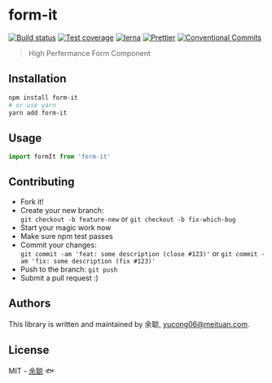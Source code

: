 # form-it

[![Build status](https://img.shields.io/travis/余聪/form-it/master.svg?style=flat-square)](https://travis-ci.org/余聪/form-it)
[![Test coverage](https://img.shields.io/codecov/c/github/余聪/form-it.svg?style=flat-square)](https://codecov.io/github/余聪/form-it?branch=master)
[![lerna](https://img.shields.io/badge/maintained%20with-lerna-cc00ff.svg?style=flat-square)](https://lernajs.io/)
[![Prettier](https://img.shields.io/badge/code_style-prettier-ff69b4.svg?style=flat-square)](https://prettier.io/)
[![Conventional Commits](https://img.shields.io/badge/Conventional%20Commits-1.0.0-yellow.svg?style=flat-square)](https://conventionalcommits.org)

> High Perfermance Form Component

## Installation

```bash
npm install form-it
# or use yarn
yarn add form-it
```

## Usage

```javascript
import formIt from 'form-it'
```

## Contributing

- Fork it!
- Create your new branch:  
  `git checkout -b feature-new` or `git checkout -b fix-which-bug`
- Start your magic work now
- Make sure npm test passes
- Commit your changes:  
  `git commit -am 'feat: some description (close #123)'` or `git commit -am 'fix: some description (fix #123)'`
- Push to the branch: `git push`
- Submit a pull request :)

## Authors

This library is written and maintained by 余聪, <a href="mailto:yucong06@meituan.com">yucong06@meituan.com</a>.

## License

MIT - [余聪](https://github.com/余聪) 🐟
